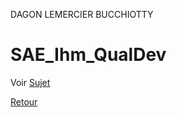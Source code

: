 DAGON
LEMERCIER
BUCCHIOTTY




# SAE_Ihm_QualDev

Voir [Sujet](https://github.com/DorianBucc/Project/blob/main/SAE_201(QD_IHM)/sujet.pdf)

[Retour](https://github.com/DorianBucc/Project/tree/main)
